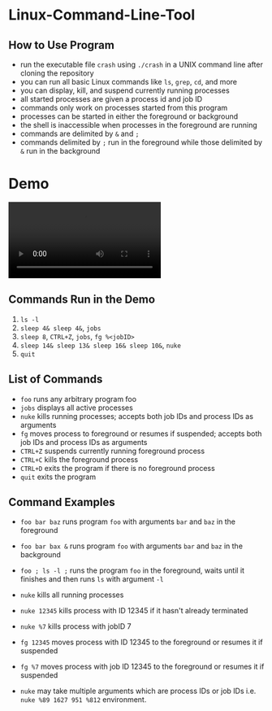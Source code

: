 # Linux-Command-Line-Tool

## How to Use Program 
- run the executable file `crash` using `./crash` in a UNIX command line after cloning the repository
- you can run all basic Linux commands like `ls`, `grep`, `cd`, and more 
- you can display, kill, and suspend currently running processes  
- all started processes are given a process id and job ID
- commands only work on processes started from this program
- processes can be started in either the foreground or background 
- the shell is inaccessible when processes in the foreground are running 
- commands are delimited by `&` and `;`
- commands delimited by `;` run in the foreground while those delimited by `&` run in the background

# Demo 

![Demo Video](https://github.com/Oscar-Yik/Linux-Command-Line-Tool/blob/main/assets/Linux_Command_Line_Tool_Demo.mp4)

## Commands Run in the Demo
1. `ls -l`
2. `sleep 4& sleep 4&`, `jobs`
3. `sleep 8`, `CTRL+Z`, `jobs`, `fg %<jobID>`
4. `sleep 14& sleep 13& sleep 16& sleep 10&`, `nuke`
5. `quit`

## List of Commands 
- `foo` runs any arbitrary program foo
- `jobs` displays all active processes
- `nuke` kills running processes; accepts both job IDs and process IDs as arguments
- `fg` moves process to foreground or resumes if suspended; accepts both job IDs and process IDs as arguments
- `CTRL+Z` suspends currently running foreground process 
- `CTRL+C` kills the foreground process 
- `CTRL+D` exits the program if there is no foreground process
- `quit` exits the program 

## Command Examples 
- `foo bar baz` runs program `foo` with arguments `bar` and `baz` in the foreground
- `foo bar bax &` runs program `foo` with arguments `bar` and `baz` in the background
- `foo ; ls -l ;` runs the program `foo` in the foreground, waits until it finishes and then runs `ls` with argument `-l`

- `nuke` kills all running processes
- `nuke 12345` kills process with ID 12345 if it hasn't already terminated 
- `nuke %7` kills process with jobID 7 

- `fg 12345` moves process with ID 12345 to the foreground or resumes it if suspended 
- `fg %7` moves process with job ID 12345 to the foreground or resumes it if suspended 

- `nuke` may take multiple arguments which are process IDs or job IDs i.e. `nuke %89 1627 951 %812`
environment.
